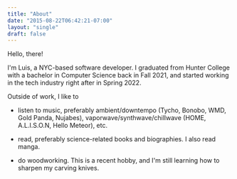 ```yaml
---
title: "About"
date: "2015-08-22T06:42:21-07:00"
layout: "single"
draft: false
---
```


Hello, there!

I'm Luis, a NYC-based software developer. I graduated from Hunter College with a
bachelor in Computer Science back in Fall 2021, and started working in the
tech industry right after in Spring 2022.

Outside of work, I like to

* listen to music, preferably ambient/downtempo (Tycho, Bonobo, WMD, Gold Panda,
  Nujabes), vaporwave/synthwave/chillwave (HOME, A.L.I.S.O.N, Hello
  Meteor), etc.

* read, preferably science-related books and biographies. I also read manga.

* do woodworking. This is a recent hobby, and I'm still learning how to sharpen
  my carving knives.
